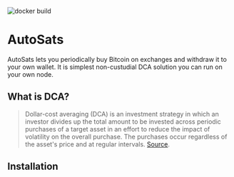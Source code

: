 ![docker build](https://github.com/bezysoftware/autosats/actions/workflows/build.yml/badge.svg)

# AutoSats

AutoSats lets you periodically buy Bitcoin on exchanges and withdraw it to your own wallet. 
It is simplest non-custudial DCA solution you can run on your own node.

## What is DCA?

> Dollar-cost averaging (DCA) is an investment strategy in which an investor divides up the total amount to be invested across periodic purchases of a target asset in an effort to reduce the impact of volatility on the overall purchase. The purchases occur regardless of the asset's price and at regular intervals.
[Source](https://www.investopedia.com/terms/d/dollarcostaveraging.asp).

## Installation
